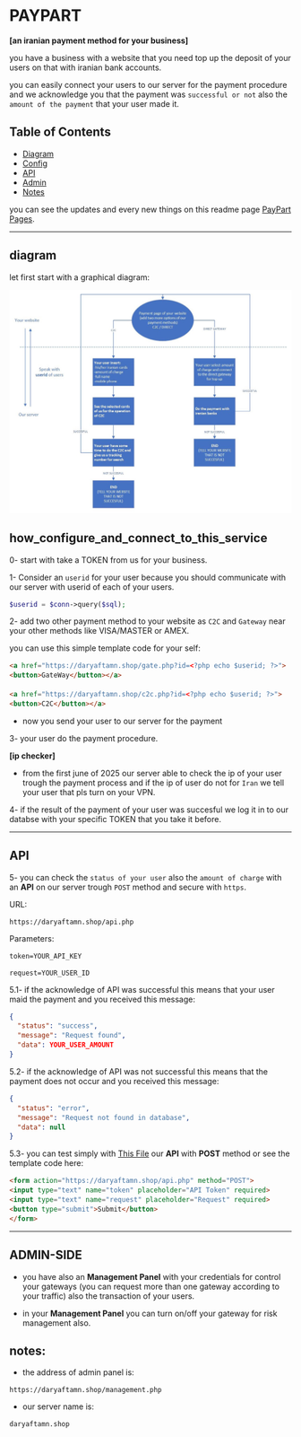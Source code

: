 # PAYPART

**[an iranian payment method for your business]**

you have a business with a website that you need top up the deposit of your users on that with iranian bank accounts.

you can easily connect your users to our server for the payment procedure and we acknowledge you that the payment
was `successful or not` also the `amount of the payment` that your user made it.

## Table of Contents
- [Diagram](#diagram)
- [Config](#how_configure_and_connect_to_this_service)
- [API](#API)
- [Admin](#ADMIN-SIDE)
- [Notes](#notes)

you can see the updates and every new things on this readme page [PayPart Pages](https://github.com/ataeiamirhosein/paypart).

--------------------------------------------------------------------

## diagram
let first start with a graphical diagram:

![paypart diagram](https://github.com/ataeiamirhosein/paypart/blob/main/assets/images/Paypart.jpg)

## how_configure_and_connect_to_this_service

0- start with take a TOKEN from us for your business.

1- Consider an `userid` for your user because you should communicate with our server with userid of each of your users.

```PHP
$userid = $conn->query($sql);
```
2- add two other payment method to your website as `C2C` and `Gateway` near your other methods like VISA/MASTER or AMEX.

you can use this simple template code for your self:

```HTML
<a href="https://daryaftamn.shop/gate.php?id=<?php echo $userid; ?>">
<button>GateWay</button></a>

<a href="https://daryaftamn.shop/c2c.php?id=<?php echo $userid; ?>">
<button>C2C</button></a>
```
- now you send your user to our server for the payment

3- your user do the payment procedure.

**[ip checker]**
- from the first june of 2025 our server able to check the ip of your user trough the payment process and if the ip of user do not for `Iran` we tell your user that pls turn on your VPN.

4- if the result of the payment of your user was succesful we log it in to our databse with your specific TOKEN that you take it before.

--------------------------------------------------------------------

## API

5- you can check the `status of your user` also the `amount of charge` with an **API** on our server trough `POST` method and secure with `https`.

URL:
```
https://daryaftamn.shop/api.php
```
Parameters:
```
token=YOUR_API_KEY
```
```
request=YOUR_USER_ID
```

5.1- if the acknowledge of API was successful this means that your user maid the payment and you received this message:
```JSON
{
  "status": "success",
  "message": "Request found",
  "data": YOUR_USER_AMOUNT
}
```
5.2- if the acknowledge of API was not successful this means that the payment does not occur and you received this message:
```JSON
{
  "status": "error",
  "message": "Request not found in database",
  "data": null
}
```

5.3- you can test simply with [This File](./post.html) our **API** with **POST** method or see the template code here:
```HTML
<form action="https://daryaftamn.shop/api.php" method="POST">
<input type="text" name="token" placeholder="API Token" required>
<input type="text" name="request" placeholder="Request" required>
<button type="submit">Submit</button>
</form>
```

--------------------------------------------------------------------

## ADMIN-SIDE

- you have also an **Management Panel** with your credentials for control your gateways (you can request more than one gateway according to your traffic) also the transaction of your users.

- in your **Management Panel** you can turn on/off your gateway for risk management also.

## notes:

- the address of admin panel is:

```
https://daryaftamn.shop/management.php
```

- our server name is:

```
daryaftamn.shop
```
